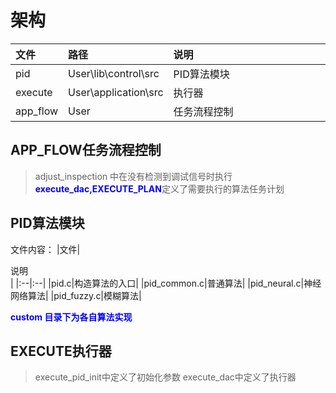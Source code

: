 # 架构
|文件|路径| <div style="width:300px">说明</div>|
|:--|:--|:--|
|pid|User\lib\control\src|PID算法模块|
|execute|User\application\src|执行器|
|app_flow|User|任务流程控制|

## APP_FLOW任务流程控制
> adjust_inspection 中在没有检测到调试信号时执行<b style="color:blue">execute_dac,EXECUTE_PLAN</b>定义了需要执行的算法任务计划

## PID算法模块
文件内容：
|文件| <div style="width:300px">说明</div>|
|:--|:--|
|pid.c|构造算法的入口|
|pid_common.c|普通算法|
|pid_neural.c|神经网络算法|
|pid_fuzzy.c|模糊算法|

<b style="color:blue">custom 目录下为各自算法实现</b>


## EXECUTE执行器
> execute_pid_init中定义了初始化参数
> execute_dac中定义了执行器

